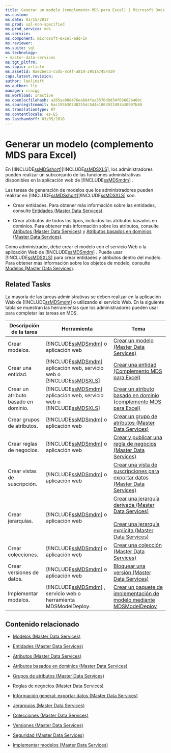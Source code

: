 ```yaml
---
title: Generar un modelo (complemento MDS para Excel) | Microsoft Docs
ms.custom: 
ms.date: 03/15/2017
ms.prod: sql-non-specified
ms.prod_service: mds
ms.service: 
ms.component: microsoft-excel-add-in
ms.reviewer: 
ms.suite: sql
ms.technology:
- master-data-services
ms.tgt_pltfrm: 
ms.topic: article
ms.assetid: 8ae26ec3-c5d5-4c4f-a810-2951a7454439
caps.latest.revision: 
author: leolimsft
ms.author: lle
manager: craigg
ms.workload: Inactive
ms.openlocfilehash: a205aa008476eab04faa3570d8d34f68662b460c
ms.sourcegitcommit: 6ac1956307d8255dc544e1063922493b30907b80
ms.translationtype: HT
ms.contentlocale: es-ES
ms.lasthandoff: 03/05/2018
---
```

# <a name="building-a-model-mds-add-in-for-excel"></a>Generar un modelo (complemento MDS para Excel)
  En [!INCLUDE[ssMDSshort](../../includes/ssmdsshort-md.md)][!INCLUDE[ssMDSXLS](../../includes/ssmdsxls-md.md)], los administradores pueden realizar un subconjunto de las funciones administrativas disponibles en la aplicación web de [!INCLUDE[ssMDSmdm](../../includes/ssmdsmdm-md.md)] .  
  
 Las tareas de generación de modelos que los administradores pueden realizar en [!INCLUDE[ssMDSshort](../../includes/ssmdsshort-md.md)][!INCLUDE[ssMDSXLS](../../includes/ssmdsxls-md.md)] son:  
  
-   Crear entidades. Para obtener más información sobre las entidades, consulte [Entidades &#40;Master Data Services&#41;](../../master-data-services/entities-master-data-services.md).  
  
-   Crear atributos de todos los tipos, incluidos los atributos basados en dominios. Para obtener más información sobre los atributos, consulte [Atributos &#40;Master Data Services&#41;](../../master-data-services/attributes-master-data-services.md) y [Atributos basados en dominios &#40;Master Data Services&#41;](../../master-data-services/domain-based-attributes-master-data-services.md).  
  
 Como administrador, debe crear el modelo con el servicio Web o la aplicación Web de [!INCLUDE[ssMDSmdm](../../includes/ssmdsmdm-md.md)] . Puede usar [!INCLUDE[ssMDSXLS](../../includes/ssmdsxls-md.md)] para crear entidades y atributos dentro del modelo. Para obtener más información sobre los objetos de modelo, consulte [Modelos &#40;Master Data Services&#41;](../../master-data-services/models-master-data-services.md).  
  
## <a name="related-tasks"></a>Related Tasks  
 La mayoría de las tareas administrativas se deben realizar en la aplicación Web de [!INCLUDE[ssMDSmdm](../../includes/ssmdsmdm-md.md)] o utilizando el servicio Web. En la siguiente tabla se muestran las herramientas que los administradores pueden usar para completar las tareas en MDS.  
  
|Descripción de la tarea|Herramienta|Tema|  
|----------------------|----------|-----------|  
|Crear modelos.|[!INCLUDE[ssMDSmdm](../../includes/ssmdsmdm-md.md)] o aplicación web|[Crear un modelo &#40;Master Data Services&#41;](../../master-data-services/create-a-model-master-data-services.md)|  
|Crear una entidad.|[!INCLUDE[ssMDSmdm](../../includes/ssmdsmdm-md.md)] aplicación web, servicio web o [!INCLUDE[ssMDSXLS](../../includes/ssmdsxls-md.md)]|[Crear una entidad &#40;Complemento MDS para Excel&#41;](../../master-data-services/microsoft-excel-add-in/create-an-entity-mds-add-in-for-excel.md)|  
|Crear un atributo basado en dominio.|[!INCLUDE[ssMDSmdm](../../includes/ssmdsmdm-md.md)] aplicación web, servicio web o [!INCLUDE[ssMDSXLS](../../includes/ssmdsxls-md.md)]|[Crear un atributo basado en dominio &#40;complemento MDS para Excel&#41;](../../master-data-services/microsoft-excel-add-in/create-a-domain-based-attribute-mds-add-in-for-excel.md)|  
|Crear grupos de atributos.|[!INCLUDE[ssMDSmdm](../../includes/ssmdsmdm-md.md)] o aplicación web|[Crear un grupo de atributos &#40;Master Data Services&#41;](../../master-data-services/create-an-attribute-group-master-data-services.md)|  
|Crear reglas de negocios.|[!INCLUDE[ssMDSmdm](../../includes/ssmdsmdm-md.md)] o aplicación web|[Crear y publicar una regla de negocios &#40;Master Data Services&#41;](../../master-data-services/create-and-publish-a-business-rule-master-data-services.md)|  
|Crear vistas de suscripción.|[!INCLUDE[ssMDSmdm](../../includes/ssmdsmdm-md.md)] o aplicación web|[Crear una vista de suscripciones para exportar datos &#40;Master Data Services&#41;](../../master-data-services/create-a-subscription-view-to-export-data-master-data-services.md)|  
|Crear jerarquías.|[!INCLUDE[ssMDSmdm](../../includes/ssmdsmdm-md.md)] o aplicación web|[Crear una jerarquía derivada &#40;Master Data Services&#41;](../../master-data-services/create-a-derived-hierarchy-master-data-services.md)<br /><br /> [Crear una jerarquía explícita &#40;Master Data Services&#41;](../../master-data-services/create-an-explicit-hierarchy-master-data-services.md)|  
|Crear colecciones.|[!INCLUDE[ssMDSmdm](../../includes/ssmdsmdm-md.md)] o aplicación web|[Crear una colección &#40;Master Data Services&#41;](../../master-data-services/create-a-collection-master-data-services.md)|  
|Crear versiones de datos.|[!INCLUDE[ssMDSmdm](../../includes/ssmdsmdm-md.md)] o aplicación web|[Bloquear una versión &#40;Master Data Services&#41;](../../master-data-services/lock-a-version-master-data-services.md)|  
|Implementar modelos.|[!INCLUDE[ssMDSmdm](../../includes/ssmdsmdm-md.md)] , servicio web o herramienta MDSModelDeploy.|[Crear un paquete de implementación de modelo mediante MDSModelDeploy](../../master-data-services/create-a-model-deployment-package-by-using-mdsmodeldeploy.md)|  
  
## <a name="related-content"></a>Contenido relacionado  
  
-   [Modelos &#40;Master Data Services&#41;](../../master-data-services/models-master-data-services.md)  
  
-   [Entidades &#40;Master Data Services&#41;](../../master-data-services/entities-master-data-services.md)  
  
-   [Atributos &#40;Master Data Services&#41;](../../master-data-services/attributes-master-data-services.md)  
  
-   [Atributos basados en dominios &#40;Master Data Services&#41;](../../master-data-services/domain-based-attributes-master-data-services.md)  
  
-   [Grupos de atributos &#40;Master Data Services&#41;](../../master-data-services/attribute-groups-master-data-services.md)  
  
-   [Reglas de negocios &#40;Master Data Services&#41;](../../master-data-services/business-rules-master-data-services.md)  
  
-   [Información general: exportar datos &#40;Master Data Services&#41;](../../master-data-services/overview-exporting-data-master-data-services.md)  
  
-   [Jerarquías &#40;Master Data Services&#41;](../../master-data-services/hierarchies-master-data-services.md)  
  
-   [Colecciones &#40;Master Data Services&#41;](../../master-data-services/collections-master-data-services.md)  
  
-   [Versiones &#40;Master Data Services&#41;](../../master-data-services/versions-master-data-services.md)  
  
-   [Seguridad &#40;Master Data Services&#41;](../../master-data-services/security-master-data-services.md)  
  
-   [Implementar modelos &#40;Master Data Services&#41;](../../master-data-services/deploying-models-master-data-services.md)  
  
  
